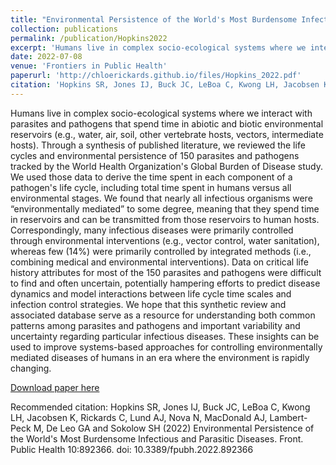 ```yaml
---
title: "Environmental Persistence of the World's Most Burdensome Infectious and Parasitic Diseases"
collection: publications
permalink: /publication/Hopkins2022
excerpt: 'Humans live in complex socio-ecological systems where we interact with parasites and pathogens that spend time in abiotic and biotic environmental reservoirs (e.g., water, air, soil, other vertebrate hosts, vectors, intermediate hosts). Through a synthesis of published literature, we reviewed the life cycles and environmental persistence of 150 parasites and pathogens tracked by the World Health Organization's Global Burden of Disease study. We used those data to derive the time spent in each component of a pathogen's life cycle, including total time spent in humans versus all environmental stages. We found that nearly all infectious organisms were “environmentally mediated” to some degree, meaning that they spend time in reservoirs and can be transmitted from those reservoirs to human hosts. Correspondingly, many infectious diseases were primarily controlled through environmental interventions (e.g., vector control, water sanitation), whereas few (14%) were primarily controlled by integrated methods (i.e., combining medical and environmental interventions). Data on critical life history attributes for most of the 150 parasites and pathogens were difficult to find and often uncertain, potentially hampering efforts to predict disease dynamics and model interactions between life cycle time scales and infection control strategies. We hope that this synthetic review and associated database serve as a resource for understanding both common patterns among parasites and pathogens and important variability and uncertainty regarding particular infectious diseases. These insights can be used to improve systems-based approaches for controlling environmentally mediated diseases of humans in an era where the environment is rapidly changing.'
date: 2022-07-08
venue: 'Frontiers in Public Health'
paperurl: 'http://chloerickards.github.io/files/Hopkins_2022.pdf'
citation: 'Hopkins SR, Jones IJ, Buck JC, LeBoa C, Kwong LH, Jacobsen K, Rickards C, Lund AJ, Nova N, MacDonald AJ, Lambert-Peck M, De Leo GA and Sokolow SH (2022) Environmental Persistence of the World's Most Burdensome Infectious and Parasitic Diseases. Front. Public Health 10:892366. doi: 10.3389/fpubh.2022.892366'
---
```

Humans live in complex socio-ecological systems where we interact with parasites and pathogens that spend time in abiotic and biotic environmental reservoirs (e.g., water, air, soil, other vertebrate hosts, vectors, intermediate hosts). Through a synthesis of published literature, we reviewed the life cycles and environmental persistence of 150 parasites and pathogens tracked by the World Health Organization's Global Burden of Disease study. We used those data to derive the time spent in each component of a pathogen's life cycle, including total time spent in humans versus all environmental stages. We found that nearly all infectious organisms were “environmentally mediated” to some degree, meaning that they spend time in reservoirs and can be transmitted from those reservoirs to human hosts. Correspondingly, many infectious diseases were primarily controlled through environmental interventions (e.g., vector control, water sanitation), whereas few (14%) were primarily controlled by integrated methods (i.e., combining medical and environmental interventions). Data on critical life history attributes for most of the 150 parasites and pathogens were difficult to find and often uncertain, potentially hampering efforts to predict disease dynamics and model interactions between life cycle time scales and infection control strategies. We hope that this synthetic review and associated database serve as a resource for understanding both common patterns among parasites and pathogens and important variability and uncertainty regarding particular infectious diseases. These insights can be used to improve systems-based approaches for controlling environmentally mediated diseases of humans in an era where the environment is rapidly changing.

[Download paper here](http://chloerickards.github.io/files/Hopkins_2022.pdf)

Recommended citation: Hopkins SR, Jones IJ, Buck JC, LeBoa C, Kwong LH, Jacobsen K, Rickards C, Lund AJ, Nova N, MacDonald AJ, Lambert-Peck M, De Leo GA and Sokolow SH (2022) Environmental Persistence of the World's Most Burdensome Infectious and Parasitic Diseases. Front. Public Health 10:892366. doi: 10.3389/fpubh.2022.892366
